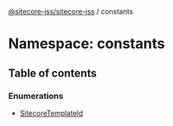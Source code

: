 [@sitecore-jss/sitecore-jss](../README.md) / constants

# Namespace: constants

## Table of contents

### Enumerations

- [SitecoreTemplateId](../enums/constants.sitecoretemplateid.md)
